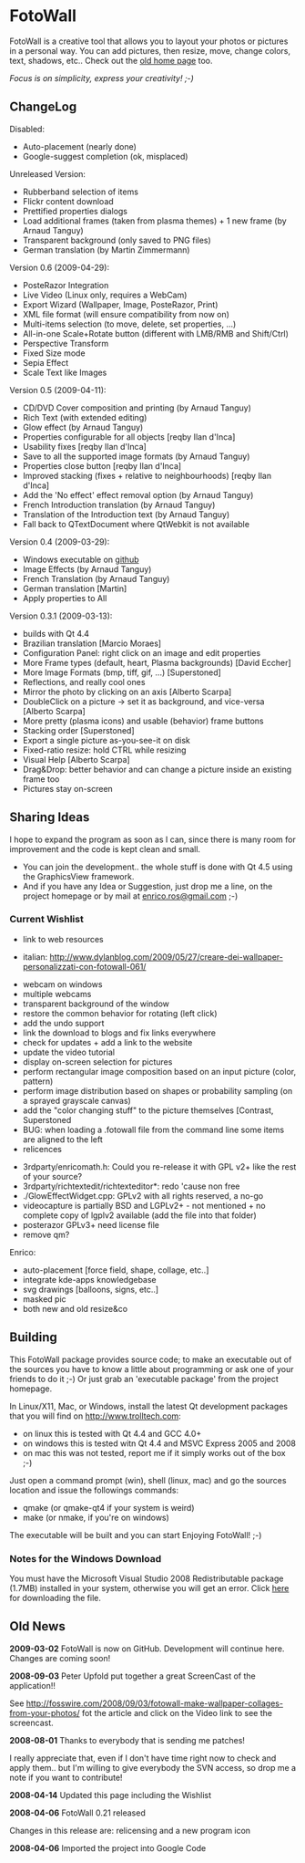 FotoWall
========

FotoWall is a creative tool that allows you to layout your photos or pictures in a personal way. You can add pictures, then resize, move, change colors, text, shadows, etc..
Check out the [old home page](http://code.google.com/p/fotowall) too.

*Focus is on simplicity, express your creativity! ;-)*


ChangeLog
---------

Disabled:
* Auto-placement (nearly done)
* Google-suggest completion (ok, misplaced)

Unreleased Version:
* Rubberband selection of items
* Flickr content download
* Prettified properties dialogs
* Load additional frames (taken from plasma themes) + 1 new frame (by Arnaud Tanguy)
* Transparent background (only saved to PNG files)
* German translation (by Martin Zimmermann)

Version 0.6 (2009-04-29):

* PosteRazor Integration
* Live Video (Linux only, requires a WebCam)
* Export Wizard (Wallpaper, Image, PosteRazor, Print)
* XML file format (will ensure compatibility from now on)
* Multi-items selection (to move, delete, set properties, ...)
* All-in-one Scale+Rotate button (different with LMB/RMB and Shift/Ctrl)
* Perspective Transform
* Fixed Size mode
* Sepia Effect
* Scale Text like Images

Version 0.5 (2009-04-11):

* CD/DVD Cover composition and printing (by Arnaud Tanguy)
* Rich Text (with extended editing)
* Glow effect (by Arnaud Tanguy)
* Properties configurable for all objects [reqby Ilan d'Inca]
* Usability fixes [reqby Ilan d'Inca]
* Save to all the supported image formats (by Arnaud Tanguy)
* Properties close button [reqby Ilan d'Inca]
* Improved stacking (fixes + relative to neighbourhoods) [reqby Ilan d'Inca]
* Add the 'No effect' effect removal option (by Arnaud Tanguy)
* French Introduction translation (by Arnaud Tanguy)
* Translation of the Introduction text (by Arnaud Tanguy)
* Fall back to QTextDocument where QtWebkit is not available

Version 0.4 (2009-03-29):

* Windows executable on [github](http://github.com/enricoros/fotowall/downloads)
* Image Effects (by Arnaud Tanguy)
* French Translation (by Arnaud Tanguy)
* German translation [Martin]
* Apply properties to All

Version 0.3.1 (2009-03-13):

* builds with Qt 4.4
* Brazilian translation [Marcio Moraes]
* Configuration Panel: right click on an image and edit properties
* More Frame types (default, heart, Plasma backgrounds) [David Eccher]
* More Image Formats (bmp, tiff, gif, ...) [Superstoned]
* Reflections, and really cool ones
* Mirror the photo by clicking on an axis [Alberto Scarpa]
* DoubleClick on a picture -> set it as background, and vice-versa [Alberto Scarpa]
* More pretty (plasma icons) and usable (behavior) frame buttons
* Stacking order [Superstoned]
* Export a single picture as-you-see-it on disk
* Fixed-ratio resize: hold CTRL while resizing
* Visual Help [Alberto Scarpa]
* Drag&Drop: better behavior and can change a picture inside an existing frame too
* Pictures stay on-screen


Sharing Ideas
-------------

I hope to expand the program as soon as I can, since there is many room for improvement and the code is kept clean and small.

- You can join the development.. the whole stuff is done with Qt 4.5 using the
  GraphicsView framework.
- And if you have any Idea or Suggestion, just drop me a line, on the project
  homepage or by mail at  enrico.ros@gmail.com ;-)

### Current Wishlist

* link to web resources
 - italian: http://www.dylanblog.com/2009/05/27/creare-dei-wallpaper-personalizzati-con-fotowall-061/
* webcam on windows
* multiple webcams
* transparent background of the window
* restore the common behavior for rotating (left click)
* add the undo support
* link the download to blogs and fix links everywhere
* check for updates + add a link to the website
* update the video tutorial
* display on-screen selection for pictures
* perform rectangular image composition based on an input picture (color, pattern)
* perform image distribution based on shapes or probability sampling (on a sprayed grayscale canvas)
* add the "color changing stuff" to the picture themselves [Contrast, Superstoned
* BUG: when loading a .fotowall file from the command line some items are aligned to the left
* relicences
 - 3rdparty/enricomath.h: Could you re-release it with GPL v2+ like the rest of your source?
 - 3rdparty/richtextedit/richtexteditor*: redo 'cause non free
 - ./GlowEffectWidget.cpp: GPLv2 with all rights reserved, a no-go
 - videocapture is partially BSD and LGPLv2+ - not mentioned + no complete copy of lgplv2 available (add the file into that folder)
 - posterazor GPLv3+ need license file
 - remove qm?

Enrico:

* auto-placement [force field, shape, collage, etc..]
* integrate kde-apps knowledgebase
* svg drawings [balloons, signs, etc..]
* masked pic
* both new and old resize&co


Building
--------

This FotoWall package provides source code; to make an executable out of the
sources you have to know a little about programming or ask one of your friends
to do it ;-) Or just grab an 'executable package' from the project homepage.

In Linux/X11, Mac, or Windows, install the latest Qt development packages that
you will find on http://www.trolltech.com:

- on linux this is tested with Qt 4.4 and GCC 4.0+
- on windows this is tested witn Qt 4.4 and MSVC Express 2005 and 2008
- on mac this was not tested, report me if it simply works out of the box ;-)

Just open a command prompt (win), shell (linux, mac) and go the sources
location and issue the followings commands:

- qmake  (or qmake-qt4 if your system is weird)
- make   (or nmake, if you're on windows)

The executable will be built and you can start Enjoying FotoWall! ;-)

### Notes for the Windows Download

You must have the Microsoft Visual Studio 2008 Redistributable package (1.7MB) installed in your system, otherwise you will get an error.
Click [here](http://www.microsoft.com/downloads/details.aspx?familyid=9B2DA534-3E03-4391-8A4D-074B9F2BC1BF) for downloading the file.


Old News
--------

**2009-03-02** FotoWall is now on GitHub. Development will continue here. Changes are coming soon!

**2008-09-03** Peter Upfold put together a great ScreenCast of the application!!

See http://fosswire.com/2008/09/03/fotowall-make-wallpaper-collages-from-your-photos/ fot the article and click on the Video link to see the screencast.

**2008-08-01** Thanks to everybody that is sending me patches!

I really appreciate that, even if I don't have time right now to check and apply them.. but I'm willing to give everybody the SVN access, so drop me a note if you want to contribute!

**2008-04-14** Updated this page including the Wishlist

**2008-04-06** FotoWall 0.21 released

Changes in this release are: relicensing and a new program icon

**2008-04-06** Imported the project into Google Code
